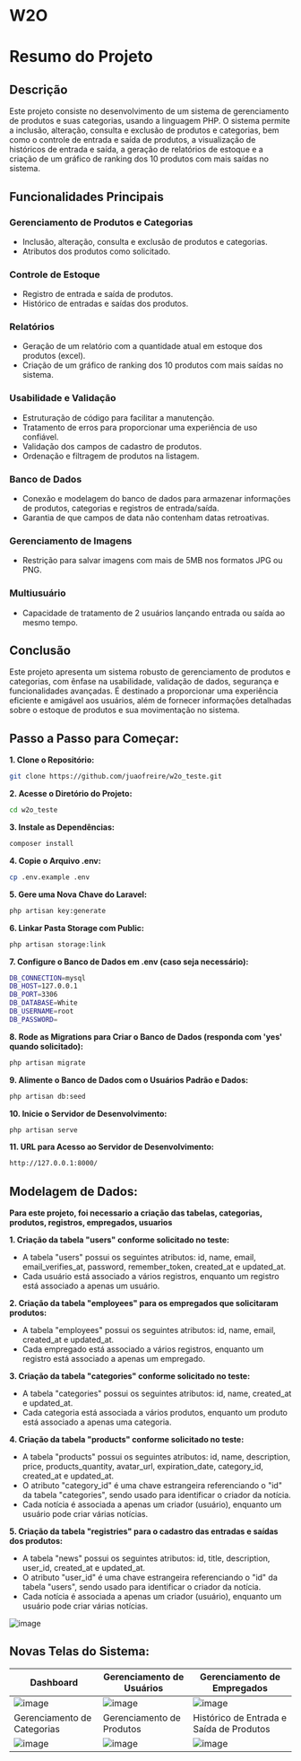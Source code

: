 # W2O

# Resumo do Projeto

## Descrição
Este projeto consiste no desenvolvimento de um sistema de gerenciamento de produtos e suas categorias, usando a linguagem PHP. O sistema permite a inclusão, alteração, consulta e exclusão de produtos e categorias, bem como o controle de entrada e saída de produtos, a visualização de históricos de entrada e saída, a geração de relatórios de estoque e a criação de um gráfico de ranking dos 10 produtos com mais saídas no sistema.

## Funcionalidades Principais
### Gerenciamento de Produtos e Categorias
- Inclusão, alteração, consulta e exclusão de produtos e categorias.
- Atributos dos produtos como solicitado.

### Controle de Estoque
- Registro de entrada e saída de produtos.
- Histórico de entradas e saídas dos produtos.

### Relatórios
- Geração de um relatório com a quantidade atual em estoque dos produtos (excel).
- Criação de um gráfico de ranking dos 10 produtos com mais saídas no sistema.

### Usabilidade e Validação
- Estruturação de código para facilitar a manutenção.
- Tratamento de erros para proporcionar uma experiência de uso confiável.
- Validação dos campos de cadastro de produtos.
- Ordenação e filtragem de produtos na listagem.

### Banco de Dados
- Conexão e modelagem do banco de dados para armazenar informações de produtos, categorias e registros de entrada/saída.
- Garantia de que campos de data não contenham datas retroativas.

### Gerenciamento de Imagens
- Restrição para salvar imagens com mais de 5MB nos formatos JPG ou PNG.

### Multiusuário
- Capacidade de tratamento de 2 usuários lançando entrada ou saída ao mesmo tempo.

## Conclusão
Este projeto apresenta um sistema robusto de gerenciamento de produtos e categorias, com ênfase na usabilidade, validação de dados, segurança e funcionalidades avançadas. É destinado a proporcionar uma experiência eficiente e amigável aos usuários, além de fornecer informações detalhadas sobre o estoque de produtos e sua movimentação no sistema.

## Passo a Passo para Começar:

<strong>1. Clone o Repositório:</strong>

```bash
git clone https://github.com/juaofreire/w2o_teste.git
```

<strong>2. Acesse o Diretório do Projeto:</strong>

```bash
cd w2o_teste
```

<strong>3. Instale as Dependências:</strong>

```bash
composer install
```

<strong>4. Copie o Arquivo .env:</strong>

```bash
cp .env.example .env
```

<strong>5. Gere uma Nova Chave do Laravel:<br></strong>

```bash
php artisan key:generate
```

<strong>6. Linkar Pasta Storage com Public:<br></strong>

```bash
php artisan storage:link
```

<strong>7. Configure o Banco de Dados em .env (caso seja necessário):</strong>

```bash
DB_CONNECTION=mysql
DB_HOST=127.0.0.1
DB_PORT=3306
DB_DATABASE=White
DB_USERNAME=root
DB_PASSWORD=
```

<strong>8. Rode as Migrations para Criar o Banco de Dados (responda com 'yes' quando solicitado):</strong>

```bash
php artisan migrate
```

<strong>9. Alimente o Banco de Dados com o Usuários Padrão e Dados:</strong>

```bash
php artisan db:seed
```

<strong>10. Inicie o Servidor de Desenvolvimento:</strong>

```bash
php artisan serve
```

<strong>11. URL para Acesso ao Servidor de Desenvolvimento:</strong>

```bash
http://127.0.0.1:8000/
```

## Modelagem de Dados:

<strong>Para este projeto, foi necessario a criação das tabelas, categorias, produtos, registros, empregados, usuarios</strong>

<strong>1. Criação da tabela "users" conforme solicitado no teste:</strong>

- A tabela "users" possui os seguintes atributos: id, name, email, email_verifies_at, password, remember_token, created_at e updated_at.
- Cada usuário está associado a vários registros, enquanto um registro está associado a apenas um usuário.

<strong>2. Criação da tabela "employees" para os empregados que solicitaram produtos:</strong>

- A tabela "employees" possui os seguintes atributos: id, name, email, created_at e updated_at.
- Cada empregado está associado a vários registros, enquanto um registro está associado a apenas um empregado.

<strong>3. Criação da tabela "categories" conforme solicitado no teste:</strong>

- A tabela "categories" possui os seguintes atributos: id, name, created_at e updated_at.
- Cada categoria está associada a vários produtos, enquanto um produto está associado a apenas uma categoria.

<strong>4. Criação da tabela "products" conforme solicitado no teste:</strong>

- A tabela "products" possui os seguintes atributos: id, name, description, price, products_quantity, avatar_url, expiration_date, category_id, created_at e updated_at.
- O atributo "category_id" é uma chave estrangeira referenciando o "id" da tabela "categories", sendo usado para identificar o criador da notícia.
- Cada notícia é associada a apenas um criador (usuário), enquanto um usuário pode criar várias notícias.

<strong>5. Criação da tabela "registries" para o cadastro das entradas e saídas dos produtos:</strong>

- A tabela "news" possui os seguintes atributos: id, title, description, user_id, created_at e updated_at.
- O atributo "user_id" é uma chave estrangeira referenciando o "id" da tabela "users", sendo usado para identificar o criador da notícia.
- Cada notícia é associada a apenas um criador (usuário), enquanto um usuário pode criar várias notícias.

![image](https://github.com/juaofreire/w2o_teste/assets/112773932/cfb8029f-622d-4c1c-9dd5-24cf329390d7)

## Novas Telas do Sistema:

| Dashboard | Gerenciamento de Usuários | Gerenciamento de Empregados |
| -------- | -------- | -------- |
| ![image](https://github.com/juaofreire/w2o_teste/assets/112773932/0fdad2bc-5d58-46d5-b97a-fda2e107923b) | ![image](https://github.com/juaofreire/w2o_teste/assets/112773932/c5b6c8db-048e-4732-8842-56dd14f35d59) | ![image](https://github.com/juaofreire/w2o_teste/assets/112773932/8eda7bcc-7d31-4fb8-b680-fdfe95e7816f) |
| Gerenciamento de Categorias | Gerenciamento de Produtos | Histórico de Entrada e Saída de Produtos |
| ![image](https://github.com/juaofreire/w2o_teste/assets/112773932/e99a4f7b-8cde-4bb0-b0b4-e6edcffcc3dc) | ![image](https://github.com/juaofreire/w2o_teste/assets/112773932/b3af2564-9ab2-4b63-b8e0-2c7056909075) | ![image](https://github.com/juaofreire/w2o_teste/assets/112773932/567e1bc2-0f78-43ee-bc9d-83ba33c9fa8e) |


